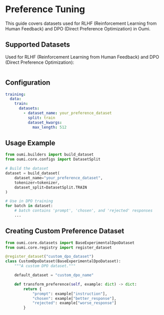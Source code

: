 # Preference Tuning

This guide covers datasets used for RLHF (Reinforcement Learning from Human Feedback) and DPO (Direct Preference Optimization) in Oumi.

## Supported Datasets
Used for RLHF (Reinforcement Learning from Human Feedback) and DPO (Direct Preference Optimization):

```{include} /api/summary/preference_tuning_datasets.md
```

## Configuration

```yaml
training:
  data:
    train:
      datasets:
        - dataset_name: your_preference_dataset
          split: train
          dataset_kwargs:
            max_length: 512
```

## Usage Example

```python
from oumi.builders import build_dataset
from oumi.core.configs import DatasetSplit

# Build the dataset
dataset = build_dataset(
    dataset_name="your_preference_dataset",
    tokenizer=tokenizer,
    dataset_split=DatasetSplit.TRAIN
)

# Use in DPO training
for batch in dataset:
    # batch contains 'prompt', 'chosen', and 'rejected' responses
    ...
```

## Creating Custom Preference Dataset

```python
from oumi.core.datasets import BaseExperimentalDpoDataset
from oumi.core.registry import register_dataset

@register_dataset("custom_dpo_dataset")
class CustomDpoDataset(BaseExperimentalDpoDataset):
    """A custom DPO dataset."""

    default_dataset = "custom_dpo_name"

    def transform_preference(self, example: dict) -> dict:
        return {
            "prompt": example["instruction"],
            "chosen": example["better_response"],
            "rejected": example["worse_response"]
        }
```
